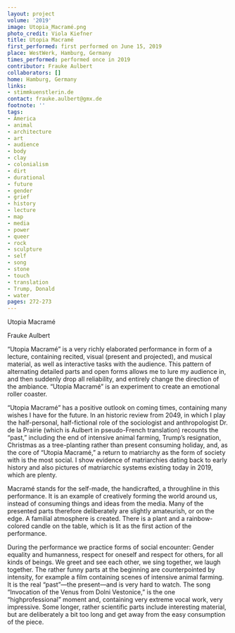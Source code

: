 ```yaml
---
layout: project
volume: '2019'
image: Utopia_Macramé.png
photo_credit: Viola Kiefner
title: Utopia Macramé
first_performed: first performed on June 15, 2019
place: WestWerk, Hamburg, Germany
times_performed: performed once in 2019
contributor: Frauke Aulbert
collaborators: []
home: Hamburg, Germany
links:
- stimmkuenstlerin.de
contact: frauke.aulbert@gmx.de
footnote: ''
tags:
- America
- animal
- architecture
- art
- audience
- body
- clay
- colonialism
- dirt
- durational
- future
- gender
- grief
- history
- lecture
- map
- media
- power
- queer
- rock
- sculpture
- self
- song
- stone
- touch
- translation
- Trump, Donald
- water
pages: 272-273
---
```


Utopia Macramé

Frauke Aulbert

“Utopia Macramé” is a very richly elaborated performance in form of a lecture, containing recited, visual (present and projected), and musical material, as well as interactive tasks with the audience. This pattern of alternating detailed parts and open forms allows me to lure my audience in, and then suddenly drop all reliability, and entirely change the direction of the ambiance. “Utopia Macramé” is an experiment to create an emotional roller coaster.

“Utopia Macramé” has a positive outlook on coming times, containing many wishes I have for the future. In an historic review from 2049, in which I play the half-personal, half-fictional role of the sociologist and anthropologist Dr. de la Prairie (which is Aulbert in pseudo-French translation) recounts the “past,” including the end of intensive animal farming, Trump’s resignation, Christmas as a tree-planting rather than present consuming holiday, and, as the core of “Utopia Macramé,” a return to matriarchy as the form of society with is the most social. I show evidence of matriarchies dating back to early history and also pictures of matriarchic systems existing today in 2019, which are plenty.

Macramé stands for the self-made, the handicrafted, a throughline in this performance. It is an example of creatively forming the world around us, instead of consuming things and ideas from the media. Many of the presented parts therefore deliberately are slightly amateurish, or on the edge. A familial atmosphere is created. There is a plant and a rainbow-colored candle on the table, which is lit as the first action of the performance.

During the performance we practice forms of social encounter: Gender equality and humanness, respect for oneself and respect for others, for all kinds of beings. We greet and see each other, we sing together, we laugh together. The rather funny parts at the beginning are counterpointed by intensity, for example a film containing scenes of intensive animal farming. It is the real “past”—the present—and is very hard to watch. The song “Invocation of the Venus from Dolni Vestonice,” is the one “highprofessional” moment and, containing very extreme vocal work, very impressive. Some longer, rather scientific parts include interesting material, but are deliberately a bit too long and get away from the easy consumption of the piece.
